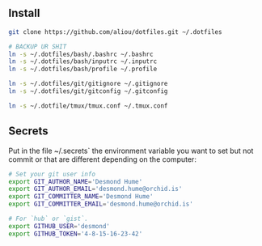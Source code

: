 ## Install

```bash
git clone https://github.com/aliou/dotfiles.git ~/.dotfiles

# BACKUP UR SHIT
ln -s ~/.dotfiles/bash/.bashrc ~/.bashrc
ln -s ~/.dotfiles/bash/inputrc ~/.inputrc
ln -s ~/.dotfiles/bash/profile ~/.profile

ln -s ~/.dotfiles/git/gitignore ~/.gitignore
ln -s ~/.dotfiles/git/gitconfig ~/.gitconfig

ln -s ~/.dotfile/tmux/tmux.conf ~/.tmux.conf

```

## Secrets

Put in the file ~/.secrets` the environment variable you want to set but not
commit or that are different depending on the computer:

```bash
# Set your git user info
export GIT_AUTHOR_NAME='Desmond Hume'
export GIT_AUTHOR_EMAIL='desmond.hume@orchid.is'
export GIT_COMMITTER_NAME='Desmond Hume'
export GIT_COMMITTER_EMAIL='desmond.hume@orchid.is'

# For `hub` or `gist`.
export GITHUB_USER='desmond'
export GITHUB_TOKEN='4-8-15-16-23-42'
```
